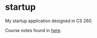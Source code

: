 # startup
My startup application designed in CS 260.

Course notes found in [here](startup/main/notes.md).

